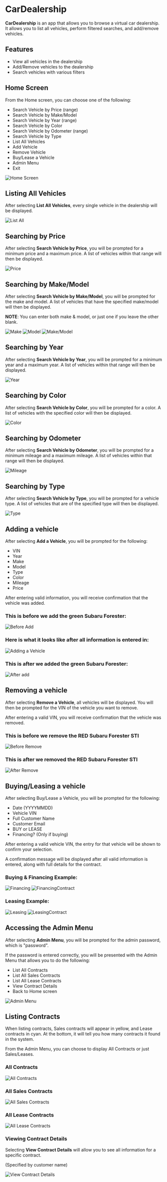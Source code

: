 # CarDealership
**CarDealership** is an app that allows you to browse a virtual car dealership.
It allows you to list all vehicles, perform filtered searches, and add/remove vehicles.

## Features
- View all vehicles in the dealership
- Add/Remove vehicles to the dealership
- Search vehicles with various filters

## Home Screen
From the Home screen, you can choose one of the following:
- Search Vehicle by Price (range)
- Search Vehicle by Make/Model
- Search Vehicle by Year (range)
- Search Vehicle by Color
- Search Vehicle by Odometer (range)
- Search Vehicle by Type
- List All Vehicles
- Add Vehicle
- Remove Vehicle
- Buy/Lease a Vehicle
- Admin Menu
- Exit

![Home Screen](images/homeScreen.png)

## Listing All Vehicles
After selecting **List All Vehicles**, every single vehicle in the dealership will be displayed.

![List All](images/listAll.png)

## Searching by Price
After selecting **Search Vehicle by Price**, you will be prompted for a minimum price and a maximum price.
A list of vehicles within that range will then be displayed.

![Price](images/price.png)

## Searching by Make/Model
After selecting **Search Vehicle by Make/Model**, you will be prompted for the make and model.
A list of vehicles that have the specified make/model will then be displayed.

**NOTE**: You can enter both make & model, or just one if you leave the other blank.

![Make](images/make.png)
![Model](images/model.png)
![Make/Model](images/make_model.png)

## Searching by Year
After selecting **Search Vehicle by Year**, you will be prompted for a minimum year and a maximum year.
A list of vehicles within that range will then be displayed.

![Year](images/year.png)

## Searching by Color
After selecting **Search Vehicle by Color**, you will be prompted for a color.
A list of vehicles with the specified color will then be displayed.

![Color](images/color.png)

## Searching by Odometer
After selecting **Search Vehicle by Odometer**, you will be prompted for a minimum mileage and a maximum mileage.
A list of vehicles within that range will then be displayed.

![Mileage](images/mileage.png)

## Searching by Type
After selecting **Search Vehicle by Type**, you will be prompted for a vehicle type.
A list of vehicles that are of the specified type will then be displayed.

![Type](images/type.png)

## Adding a vehicle
After selecting **Add a Vehicle**, you will be prompted for the following:
- VIN
- Year
- Make
- Model
- Type
- Color
- Mileage
- Price

After entering valid information, you will receive confirmation that the vehicle was added.

### This is before we add the green Subaru Forester:
![Before Add](images/beforeAdd.png)

### Here is what it looks like after all information is entered in:
![Adding a Vehicle](images/vehicleAdded.png)

### This is after we added the green Subaru Forester:
![After add](images/afterAdd.png)

## Removing a vehicle
After selecting **Remove a Vehicle**, all vehicles will be displayed.
You will then be prompted for the VIN of the vehicle you want to remove.

After entering a valid VIN, you will receive confirmation that the vehicle was removed.

### This is before we remove the RED Subaru Forester STI
![Before Remove](images/beforeRemove.png)

### This is after we removed the RED Subaru Forester STI
![After Remove](images/afterRemove.png)

## Buying/Leasing a vehicle
After selecting Buy/Lease a Vehicle, you will be prompted for the following:

- Date (YYYYMMDD)
- Vehicle VIN
- Full Customer Name
- Customer Email
- BUY or LEASE
- Financing? (Only if buying)

After entering a valid vehicle VIN, the entry for that vehicle will be shown to confirm your selection.

A confirmation message will be displayed after all valid information is entered,
along with full details for the contract.

### Buying & Financing Example:
![Financing](images/salesContract1.png)
![FinancingContract](images/salesContract2.png)

### Leasing Example:
![Leasing](images/leaseContract1.png)
![LeasingContract](images/leaseContract2.png)

## Accessing the Admin Menu
After selecting **Admin Menu**, you will be prompted for the admin password, which is "password".

If the password is entered correctly, you will be presented with the Admin Menu that allows you to do the following:
- List All Contracts
- List All Sales Contracts
- List All Lease Contracts
- View Contract Details
- Back to Home screen

![Admin Menu](images/adminMenu.png)

## Listing Contracts
When listing contracts, Sales contracts will appear in yellow, and Lease contracts in cyan.
At the bottom, it will tell you how many contracts it found in the system.

From the Admin Menu, you can choose to display All Contracts or just Sales/Leases.

### All Contracts

![All Contracts](images/listAllContracts.png)

### All Sales Contracts

![All Sales Contracts](images/listSalesContracts.png)

### All Lease Contracts

![All Lease Contracts](images/listLeaseContracts.png)

### Viewing Contract Details
Selecting **View Contract Details** will allow you to see all information for a specific contract.

(Specified by customer name)

![View Contract Details](images/viewContractDetails.png)